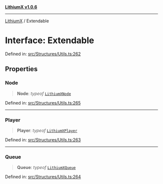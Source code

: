 [**LithiumX v1.0.6**](../README.md)

***

[LithiumX](../globals.md) / Extendable

# Interface: Extendable

Defined in: [src/Structures/Utils.ts:262](https://github.com/anantix-network/LithiumX/blob/50b399548f48d78c1c57a0dfe99d487d3da44bc6/src/Structures/Utils.ts#L262)

## Properties

### Node

> **Node**: *typeof* [`LithiumXNode`](../classes/LithiumXNode.md)

Defined in: [src/Structures/Utils.ts:265](https://github.com/anantix-network/LithiumX/blob/50b399548f48d78c1c57a0dfe99d487d3da44bc6/src/Structures/Utils.ts#L265)

***

### Player

> **Player**: *typeof* [`LithiumXPlayer`](../classes/LithiumXPlayer.md)

Defined in: [src/Structures/Utils.ts:263](https://github.com/anantix-network/LithiumX/blob/50b399548f48d78c1c57a0dfe99d487d3da44bc6/src/Structures/Utils.ts#L263)

***

### Queue

> **Queue**: *typeof* [`LithiumXQueue`](../classes/LithiumXQueue.md)

Defined in: [src/Structures/Utils.ts:264](https://github.com/anantix-network/LithiumX/blob/50b399548f48d78c1c57a0dfe99d487d3da44bc6/src/Structures/Utils.ts#L264)

